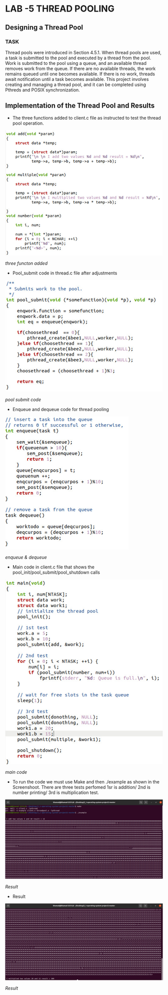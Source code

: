 # LAB -5 THREAD POOLING 

## Designing a Thread Pool
### TASK
Thread pools were introduced in Section 4.5.1. When thread pools are used, a task is submitted
to the pool and executed by a thread from the pool. Work is submitted to the pool using a queue,
and an available thread removes work from the queue. If there are no available threads, the work
remains queued until one becomes available. If there is no work, threads await notification until a
task becomes available. This project involves creating and managing a thread pool, and it can be
completed using Pthreds and POSIX synchronization.
 
## Implementation of the Thread Pool and Results
- The three functions added to client.c file as instructed to test the thread pool operation.

![](images/1.jpeg)

*three functon added*

- Pool_submit code in thread.c file after adjustments

![](images/2.jpeg)

*pool submit code*


- Enqueue and dequeue code for thread pooling

![](images/3.jpeg)

*enqueue & dequeue*


- Main code in client.c file that shows the pool_init/pool_submit/pool_shutdown calls

![](images/4.jpeg)

*main code*

- To run the code we must use Make and then ./example as shown in the Screenshoot. There are three tests perfomed 1sr is addition/ 2nd is number printing/ 3rd is multiplication test. 

![](images/5.jpeg)

*Result*

- Result 

![](images/6.jpeg)

*Result*


